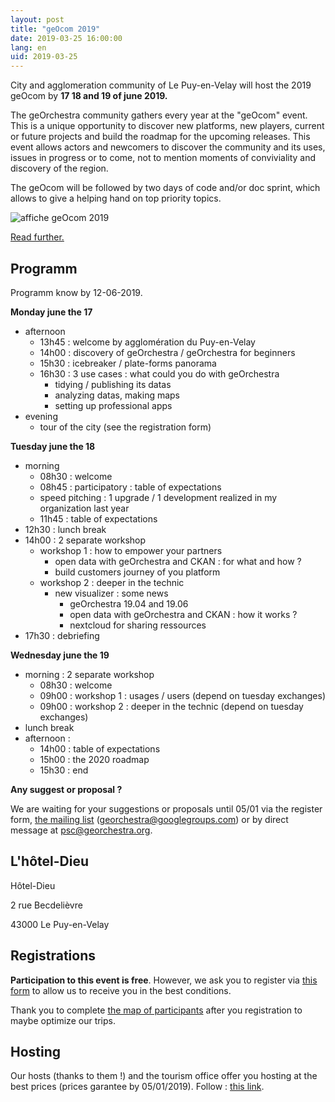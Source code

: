 ```yaml
---
layout: post
title: "geOcom 2019"
date: 2019-03-25 16:00:00
lang: en
uid: 2019-03-25
---
```


City and agglomeration community of Le Puy-en-Velay will host the 2019 geOcom by **17 18 and 19 of june 2019.**

The geOrchestra community gathers every year at the "geOcom" event. This is a unique opportunity to discover new platforms, new players, current or future projects and build the roadmap for the upcoming releases. This event allows actors and newcomers to discover the community and its uses, issues in progress or to come, not to mention moments of conviviality and discovery of the region.

The geOcom will be followed by two days of code and/or doc sprint, which allows to give a helping hand on top priority topics.


![affiche geOcom 2019](/public/geocom2019/geocom_2019.jpg)

[Read further.](/blog/2019/03/25/geocom-2019-en/)

<!--more-->


## Programm

Programm know by 12-06-2019.


**Monday june the 17**

- afternoon
  - 13h45 : welcome by agglomération du Puy-en-Velay
  - 14h00 : discovery of geOrchestra / geOrchestra for beginners
  - 15h30 : icebreaker / plate-forms panorama
  - 16h30 : 3 use cases : what could you do with geOrchestra
    - tidying / publishing its datas
    - analyzing datas, making maps
    - setting up professional apps
- evening
  - tour of the city (see the registration form)


**Tuesday june the 18**

- morning
  - 08h30 : welcome
  - 08h45 : participatory : table of expectations
  - speed pitching : 1 upgrade / 1 development realized in my organization last year
  - 11h45 : table of expectations
- 12h30 : lunch break
- 14h00 : 2 separate workshop
  - workshop 1 : how to empower your partners
    - open data with geOrchestra and CKAN : for what and how ?
    - build customers journey of you platform
  - workshop 2 : deeper in the technic
    - new visualizer : some news
	  - geOrchestra 19.04 and 19.06
	  - open data with geOrchestra and CKAN : how it works ?
	  - nextcloud for sharing ressources
- 17h30 : debriefing


**Wednesday june the 19**

- morning : 2 separate workshop
  - 08h30 : welcome
  - 09h00 : workshop 1 :  usages / users (depend on tuesday exchanges)
  - 09h00 : workshop 2 :  deeper in the technic (depend on tuesday exchanges)
- lunch break
- afternoon :
  - 14h00 : table of expectations
  - 15h00 : the 2020 roadmap
  - 15h30 : end

**Any suggest or proposal ?**

We are waiting for your suggestions or proposals until 05/01 via the register form, [the mailing list](https://groups.google.com/forum/#!forum/georchestra) (georchestra@googlegroups.com) or by direct message at psc@georchestra.org.


## L'hôtel-Dieu

Hôtel-Dieu

2 rue Becdelièvre

43000 Le Puy-en-Velay


## Registrations

**Participation to this event is free**. However, we ask you to register via [this form](https://opendata.agglo-lepuyenvelay.fr/inscriptions-geocom-2019/) to allow us to receive you in the best conditions.

Thank you to complete [the map of participants](https://umap.openstreetmap.fr/fr/map/participants-geocom-2019_307453) after you registration to maybe optimize our trips.

## Hosting

Our hosts (thanks to them !) and the tourism office offer you hosting at the best prices (prices garantee by 05/01/2019).
Follow : [this link](#).
